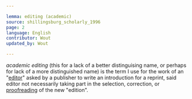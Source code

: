 ```yaml
---

lemma: editing (academic)
source: shillingsburg_scholarly_1996
page: 2
language: English
contributor: Wout
updated_by: Wout

---
```


_academic editing_ (this for a lack of a better distinguising name, or perhaps for lack of a more distinguished name) is the term I use for the work of an "[editor](editor.html)" asked by a publisher to write an introduction for a reprint, said editor not necessarily taking part in the selection, correction, or [proofreading](proofsPage.html) of the new "edition".
